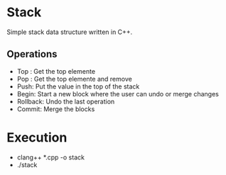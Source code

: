 # Stack
Simple stack data structure written in C++.

## Operations
- Top : Get the top elemente
- Pop : Get the top elemente and remove
- Push: Put the value in the top of the stack
- Begin: Start a new block where the user can undo or merge changes
- Rollback: Undo the last operation
- Commit: Merge the blocks

# Execution
- clang++ *.cpp -o stack
- ./stack
